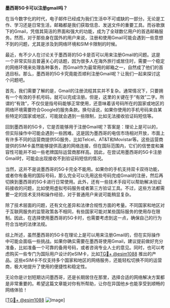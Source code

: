 **墨西哥5G卡可以注册gmail吗？**

在当今数字化的时代，电子邮件已经成为我们生活中不可或缺的一部分。无论是工作、学习还是日常生活，邮箱都是我们获取信息、发送文件的重要工具。而谷歌旗下的Gmail，凭借其简洁的界面和强大的功能，成为了全球数亿用户的首选邮箱服务。然而，对于那些身在国外的用户来说，注册和使用Gmail可能会遇到一些意想不到的问题，尤其是涉及到网络环境和SIM卡限制的时候。

最近，有不少人在讨论关于墨西哥的5G卡是否可以用来注册Gmail的问题。这是一个非常实际且普遍关心的话题，因为很多人在海外旅行或居住时，需要一个稳定的网络环境来处理各种事务，而Gmail作为最常用的邮箱之一，自然成了他们的首选目标。那么，墨西哥的5G卡究竟能否顺利注册Gmail呢？让我们一起来探讨这个问题吧。

首先，我们需要了解的是，Gmail的注册流程其实并不复杂。通常情况下，只要拥有一个有效的手机号码，就可以完成注册。但是，这里的关键在于“有效”二字。所谓的“有效”，不仅仅是指号码能够正常使用，还意味着该号码所在的国家或地区的网络环境需要符合Google的服务条款。换句话说，如果你使用的手机号码来自某些特定的国家或地区，可能就会遇到一些限制，比如无法接收验证码短信等。

回到墨西哥的5G卡，它是否能够用于注册Gmail呢？答案是：理论上是可以的，但实际操作中可能会遇到一些困难。这是因为墨西哥的电信市场相对开放，市面上有许多不同的运营商提供5G服务，比如Telcel、AT&T和Movistar等。这些运营商提供的SIM卡虽然能够提供高速的网络连接，但在国际范围内，它们的信誉度和兼容性可能并不如一些老牌国际运营商那样高。因此，在尝试用墨西哥的5G卡注册Gmail时，可能会出现接收不到验证码短信的情况。

当然，这并不是说墨西哥的5G卡完全不能用。如果你的手机支持双卡双待功能，或者你有备用的国际号码，那么完全可以先用这些号码完成Gmail的注册，然后再切换到墨西哥的5G卡进行日常使用。此外，还有一些技术手段可以帮助解决验证码接收的问题，比如使用虚拟号码服务或者第三方验证工具。不过，这些方法都需要一定的技术支持和操作经验，对于普通用户来说可能稍显复杂。

除了技术层面的问题，还有文化差异和法律合规性方面的考量。不同国家和地区对于互联网服务的监管政策各不相同，有些国家可能对某些国际服务的使用存在限制。因此，在选择使用墨西哥的5G卡时，也需要考虑到这一点，确保自己的行为符合当地的法律法规。

综上所述，虽然墨西哥的5G卡在理论上是可以用来注册Gmail的，但在实际操作中可能会面临一些挑战。如果你确实需要在墨西哥使用Gmail，建议提前做好充分准备，比如准备一个可靠的备用号码，或者咨询专业人士的意见。同时，也可以考虑购买一些专门为国际用户设计的eSIM卡，比如[TG💪+ @esim1088](https://t.me/s/esim1088) 推出的产品。这些eSIM卡不仅支持多个国家和地区的网络服务，还能轻松切换不同的运营商，极大地提升了使用的便捷性和稳定性。

无论你是计划短期访问墨西哥，还是长期居住在那里，选择合适的网络解决方案都是非常重要的。希望这篇文章能对你有所帮助，让你在异国他乡也能享受到顺畅的网络体验！

[[TG💪+ @esim1088](https://t.me/s/esim1088) ![Image](https://i.postimg.cc/4NQfJmqS/Snipaste-2025-05-13-00-14-12.png)]